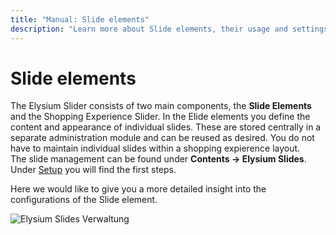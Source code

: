 ```yaml
---
title: "Manual: Slide elements"
description: "Learn more about Slide elements, their usage and settings"
---
```


# Slide elements
The Elysium Slider consists of two main components, the **Slide Elements** and the Shopping Experience Slider. In the Elide elements you define the content and appearance of individual slides. These are stored centrally in a separate administration module and can be reused as desired. You do not have to maintain individual slides within a shopping expierence layout.  
The slide management can be found under **Contents -> Elysium Slides**. Under [Setup](/documentation/setup) you will find the first steps.

Here we would like to give you a more detailed insight into the configurations of the Slide element.

<Image 
    src="/screenshots/de/admin-slides-listing-empty.png" 
    alt="Elysium Slides Verwaltung" />
